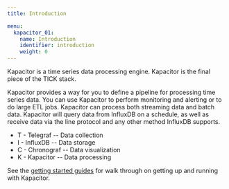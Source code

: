 ```yaml
---
title: Introduction

menu:
  kapacitor_01:
    name: Introduction
    identifier: introduction
    weight: 0
---
```


Kapacitor is a time series data processing engine.
Kapacitor is the final piece of the TICK stack.

Kapacitor provides a way for you to define a pipeline for processing time series data.
You can use Kapacitor to perform monitoring and alerting or to do large ETL jobs.
Kapacitor can process both streaming data and batch data.
Kapacitor will query data from InfluxDB on a schedule,
as well as receive data via the line protocol and any other method InfluxDB supports.

* T - Telegraf -- Data collection
* I - InfluxDB -- Data storage
* C - Chronograf -- Data visualization
* K - Kapacitor -- Data processing

See the [getting started guides](/kapacitor/v0.1/introduction/getting_started/) for walk through on getting up and running with Kapacitor.


